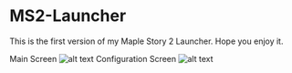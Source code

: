 # MS2-Launcher

This is the first version of my Maple Story 2 Launcher. Hope you enjoy it.

Main Screen
![alt text](https://imgur.com/4tt6yEJ)
Configuration Screen
![alt text](https://imgur.com/ySr13ul)
